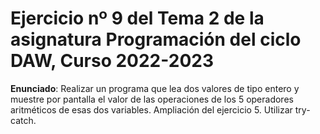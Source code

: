 # Ejercicio nº 9 del Tema 2 de la asignatura Programación del ciclo DAW, Curso 2022-2023
**Enunciado**: Realizar un programa que lea dos valores de tipo entero y muestre por pantalla el valor de las operaciones de los 5 operadores aritméticos de esas dos variables.
Ampliación del ejercicio 5. Utilizar try-catch.
